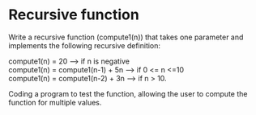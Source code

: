 

<h1> Recursive function </h1>

Write a recursive function (compute1(n)) that takes one parameter and implements the following recursive definition: 



compute1(n) = 20 -->                   if n is negative     
compute1(n) = compute1(n-1) + 5n  -->  if 0 <= n <=10        
compute1(n) = compute1(n-2) + 3n  -->  if n > 10.

Coding a program to test the function, allowing the user to compute the function for multiple values.

